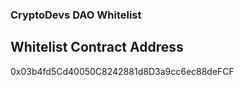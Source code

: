 ### CryptoDevs DAO Whitelist

## Whitelist Contract Address
0x03b4fd5Cd40050C8242881d8D3a9cc6ec88deFCF
